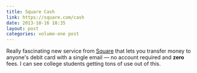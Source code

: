```yaml
---
title: Square Cash
link: https://square.com/cash
date: 2013-10-16 18:35
layout: post
categories: volume-one post
---
```

Really fascinating new service from [Square](https://square.com/) that lets you transfer money to anyone's debit card with a single email &mdash; no account required and **zero** fees. I can see college students getting tons of use out of this.